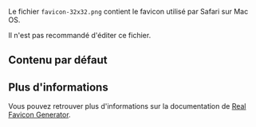 Le fichier `favicon-32x32.png` contient le favicon utilisé par Safari sur Mac OS.

<doc-alert type="warning">
Il n'est pas recommandé d'éditer ce fichier.
</doc-alert>

## Contenu par défaut

<doc-image src="favicon-32x32.png" alt="Le logo de l'Assurance Maladie"></doc-image>

## Plus d'informations

Vous pouvez retrouver plus d'informations sur la documentation de [Real Favicon Generator](https://realfavicongenerator.net/faq).
